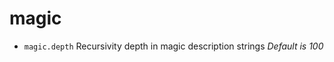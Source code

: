 <!-- TITLE: magic -->

# magic

- `magic.depth`   Recursivity depth in magic description strings _Default is 100_